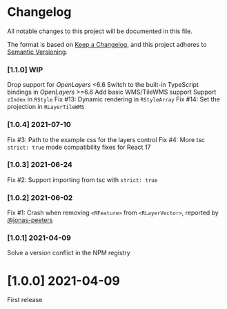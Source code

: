 # Changelog

All notable changes to this project will be documented in this file.

The format is based on [Keep a Changelog](https://keepachangelog.com/en/1.0.0/),
and this project adheres to [Semantic Versioning](https://semver.org/spec/v2.0.0.html).

### [1.1.0] WIP

Drop support for *OpenLayers* <6.6
Switch to the built-in TypeScript bindings in *OpenLayers* >=6.6
Add basic WMS/TileWMS support
Support `zIndex` in `RStyle`
Fix #13: Dynamic rendering in `RStyleArray`
Fix #14: Set the projection in `RLayerTileWMS`

### [1.0.4] 2021-07-10

Fix #3: Path to the example css for the layers control
Fix #4: More tsc `strict: true` mode compatibility fixes for React 17

### [1.0.3] 2021-06-24

Fix #2: Support importing from tsc with `strict: true`

### [1.0.2] 2021-06-02

Fix #1: Crash when removing `<RFeature>` from `<RLayerVector>`, reported by [@jonas-peeters](https://github.com/jonas-peeters)

### [1.0.1] 2021-04-09

Solve a version conflict in the NPM registry

# [1.0.0] 2021-04-09

First release